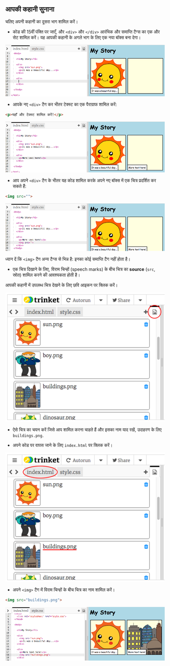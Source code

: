 ## आपकी कहानी सुनाना

चलिए अपनी कहानी का दूसरा भाग शामिल करें।

+ कोड की 15वीं पंक्ति पर जाएँ, और `<div>` और `</div>` आरंभिक और समाप्ति टैग्स का एक और सेट शामिल करें। यह आपकी कहानी के अगले भाग के लिए एक नया बॉक्स बना देगा।

![स्क्रीनशॉट](images/story-div.png)

+ आपके नए `<div>` टैग कर भीतर टेक्स्ट का एक पैराग्राफ शामिल करें:

```html
<p>यहाँ और टेक्स्ट शामिल करें!</p>
```

![screenshot](images/story-paragraph.png)

+ आप अपने `<div>` टैग के भीतर यह कोड शामिल करके अपने नए बॉक्स में एक चित्र प्रदर्शित कर सकते हैं:

```html
<img src="">
```

![screenshot](images/story-img-tag.png)

ध्यान दें कि `<img>` टैग अन्य टैग्स से भिन्न है: इनका कोई समाप्ति टैग नहीं होता है।

+ एक चित्र दिखाने के लिए, विराम चिन्हों (speech marks) के बीच चित्र का **source** (`src`, स्रोत) शामिल करने की आवश्यकता होती है।

आपकी कहानी में उपलब्ध चित्र देखने के लिए छवि आइकन पर क्लिक करें।

![screenshot](images/story-see-images.png)

+ ऐसे चित्र का चयन करें जिसे आप शामिल करना चाहते हैं और इसका नाम याद रखें, उदाहरण के लिए `buildings.png`.

+ अपने कोड पर वापस जाने के लिए `index.html` पर क्लिक करें।

![screenshot](images/story-image-name.png)

+ अपने `<img>` टैग में विराम चिन्हों के बीच चित्र का नाम शामिल करें।

```html
<img src="buildings.png">
```

![screenshot](images/story-image-name-add.png)
